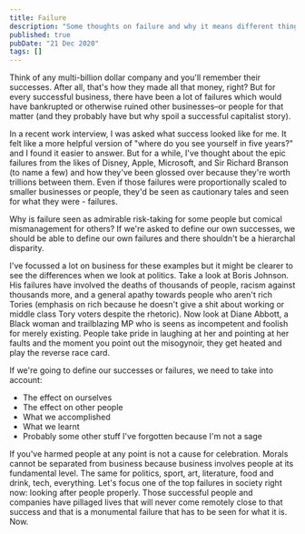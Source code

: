```yaml
---
title: Failure
description: "Some thoughts on failure and why it means different things for different people."
published: true
pubDate: "21 Dec 2020"
tags: []
---
```


Think of any multi-billion dollar company and you'll remember their successes. After all, that's how they made all that money, right? But for every successful business, there have been a lot of failures which would have bankrupted or otherwise ruined other businesses–or people for that matter (and they probably have but why spoil a successful capitalist story).

In a recent work interview, I was asked what success looked like for me. It felt like a more helpful version of "where do you see yourself in five years?" and I found it easier to answer. But for a while, I've thought about the epic failures from the likes of Disney, Apple, Microsoft, and Sir Richard Branson (to name a few) and how they've been glossed over because they're worth trillions between them. Even if those failures were proportionally scaled to smaller businesses or people, they'd be seen as cautionary tales and seen for what they were - failures.

Why is failure seen as admirable risk-taking for some people but comical mismanagement for others? If we're asked to define our own successes, we should be able to define our own failures and there shouldn't be a hierarchal disparity.

I've focussed a lot on business for these examples but it might be clearer to see the differences when we look at politics. Take a look at Boris Johnson. His failures have involved the deaths of thousands of people, racism against thousands more, and a general apathy towards people who aren't rich Tories (emphasis on rich because he doesn't give a shit about working or middle class Tory voters despite the rhetoric). Now look at Diane Abbott, a Black woman and trailblazing MP who is seens as incompetent and foolish for merely existing. People take pride in laughing at her and pointing at her faults and the moment you point out the misogynoir, they get heated and play the reverse race card.

If we're going to define our successes or failures, we need to take into account:

- The effect on ourselves
- The effect on other people
- What we accomplished
- What we learnt
- Probably some other stuff I've forgotten because I'm not a sage

If you've harmed people at any point is not a cause for celebration. Morals cannot be separated from business because business involves people at its fundamental level. The same for politics, sport, art, literature, food and drink, tech, everything. Let's focus one of the top failures in society right now: looking after people properly. Those successful people and companies have pillaged lives that will never come remotely close to that success and that is a monumental failure that has to be seen for what it is. Now.
